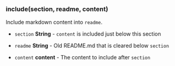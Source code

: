 
### include(section, readme, content)

Include markdown content into `readme`.


- `section` **String** - <code>content</code> is included just below this section

- `readme` **String** - Old README.md that is cleared below <code>section</code>

- `content` **content** - The content to include after <code>section</code>





